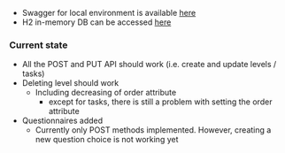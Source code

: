 
* Swagger for local environment is available [here](http://localhost:8080/adaptive-training-definitions/swagger-ui.html#/)
* H2 in-memory DB can be accessed [here](http://localhost:8080/adaptive-training-definitions/h2-console)
### Current state

* All the POST and PUT API should work (i.e. create and update levels / tasks)
* Deleting level should work
  * Including decreasing of order attribute
    * except for tasks, there is still a problem with setting the order attribute
* Questionnaires added
  * Currently only POST methods implemented. However, creating a new question choice is not working yet

